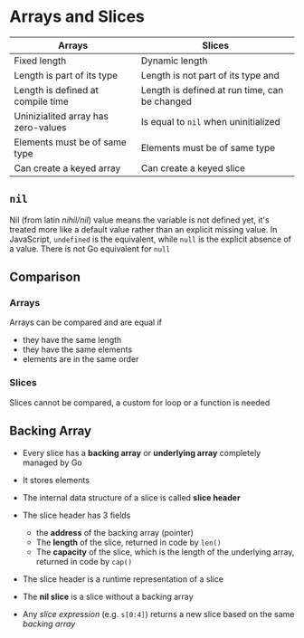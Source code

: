 # Arrays and Slices

| Arrays                              | Slices                                        |
| ----------------------------------- | --------------------------------------------- |
| Fixed length                        | Dynamic length                                |
| Length is part of its type          | Length is not part of its type and            |
| Length is defined at compile time   | Length is defined at run time, can be changed |
| Uninizialited array has zero-values | Is equal to `nil` when uninitialized          |
| Elements must be of same type       | Elements must be of same type                 |
| Can create a keyed array            | Can create a keyed slice                      |

## `nil`
Nil (from latin *nihil/nil*) value means the variable is not defined yet, it's treated more like a default value rather than an explicit missing value. In JavaScript, `undefined` is the equivalent, while `null` is the explicit absence of a value. There is not Go equivalent for `null`

## Comparison

### Arrays
Arrays can be compared and are equal if
- they have the same length
- they have the same elements
- elements are in the same order

### Slices
Slices cannot be compared, a custom for loop or a function is needed

## Backing Array
- Every slice has a **backing array** or **underlying array** completely managed by Go
- It stores elements
- The internal data structure of a slice is called **slice header**
- The slice header has 3 fields
  - the **address** of the backing array (pointer)
  - The **length** of the slice, returned in code by `len()`
  - The **capacity** of the slice, which is the length of the underlying array, returned in code by `cap()`
- The slice header is a runtime representation of a slice
- The **nil slice** is a slice without a backing array

- Any *slice expression* (e.g. `s[0:4]`) returns a new slice based on the same *backing array*
